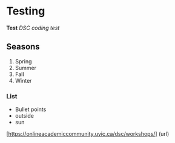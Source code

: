 # Testing
**Test**
_DSC coding test_
## Seasons 
1. Spring
2. Summer
3. Fall 
4. Winter
### List
- Bullet points
- outside 
- sun

[https://onlineacademiccommunity.uvic.ca/dsc/workshops/] (url)
